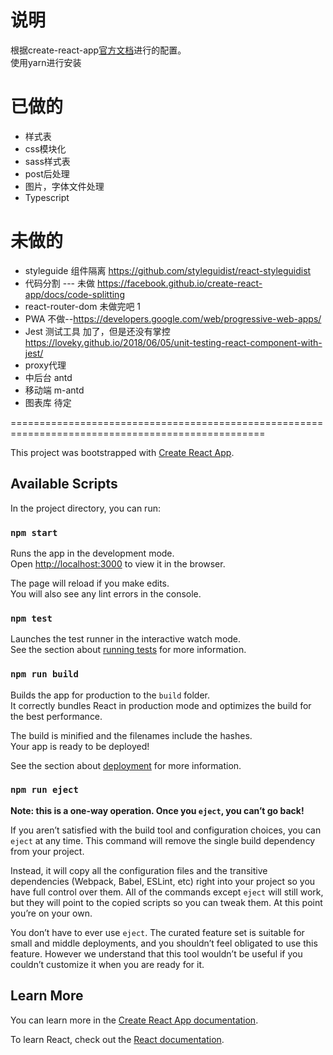 # 说明
根据create-react-app[官方文档](https://facebook.github.io/create-react-app/docs/documentation-intro)进行的配置。   
使用yarn进行安装
# 已做的  
* 样式表
* css模块化
* sass样式表
* post后处理
* 图片，字体文件处理
* Typescript 
# 未做的
* styleguide 组件隔离   https://github.com/styleguidist/react-styleguidist   
* 代码分割 --- 未做  https://facebook.github.io/create-react-app/docs/code-splitting
* react-router-dom 未做完吧 1
* PWA 不做--https://developers.google.com/web/progressive-web-apps/
* Jest 测试工具 加了，但是还没有掌控 https://loveky.github.io/2018/06/05/unit-testing-react-component-with-jest/
* proxy代理
* 中后台 antd
* 移动端 m-antd
* 图表库 待定

==================================================================================================

This project was bootstrapped with [Create React App](https://github.com/facebook/create-react-app).

## Available Scripts

In the project directory, you can run:

### `npm start`

Runs the app in the development mode.<br>
Open [http://localhost:3000](http://localhost:3000) to view it in the browser.

The page will reload if you make edits.<br>
You will also see any lint errors in the console.

### `npm test`

Launches the test runner in the interactive watch mode.<br>
See the section about [running tests](https://facebook.github.io/create-react-app/docs/running-tests) for more information.

### `npm run build`

Builds the app for production to the `build` folder.<br>
It correctly bundles React in production mode and optimizes the build for the best performance.

The build is minified and the filenames include the hashes.<br>
Your app is ready to be deployed!

See the section about [deployment](https://facebook.github.io/create-react-app/docs/deployment) for more information.

### `npm run eject`

**Note: this is a one-way operation. Once you `eject`, you can’t go back!**

If you aren’t satisfied with the build tool and configuration choices, you can `eject` at any time. This command will remove the single build dependency from your project.

Instead, it will copy all the configuration files and the transitive dependencies (Webpack, Babel, ESLint, etc) right into your project so you have full control over them. All of the commands except `eject` will still work, but they will point to the copied scripts so you can tweak them. At this point you’re on your own.

You don’t have to ever use `eject`. The curated feature set is suitable for small and middle deployments, and you shouldn’t feel obligated to use this feature. However we understand that this tool wouldn’t be useful if you couldn’t customize it when you are ready for it.

## Learn More

You can learn more in the [Create React App documentation](https://facebook.github.io/create-react-app/docs/getting-started).

To learn React, check out the [React documentation](https://reactjs.org/).

